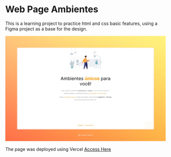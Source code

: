 # Web Page Ambientes

This is a learning project to practice html and css basic features, using a Figma project as a base for the design.

![Project Screenshot](.github/print.jpg)

The page was deployed using Vercel [Access Here](https://web-page-ambientes.vercel.app/)
